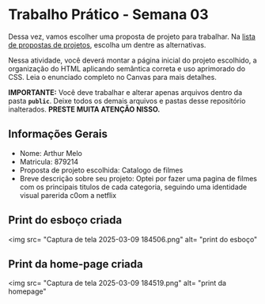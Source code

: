# Trabalho Prático - Semana 03

Dessa vez, vamos escolher uma proposta de projeto para trabalhar. Na [lista de propostas de projetos](propostas-projetos.md), escolha um dentre as alternativas.

Nessa atividade, você deverá montar a página inicial do projeto escolhido, a organização do HTML aplicando semântica correta e uso aprimorado do CSS. Leia o enunciado completo no Canvas para mais detalhes.

**IMPORTANTE:** Você deve trabalhar e alterar apenas arquivos dentro da pasta **`public`**. Deixe todos os demais arquivos e pastas desse repositório inalterados. **PRESTE MUITA ATENÇÃO NISSO.**

## Informações Gerais

- Nome: Arthur Melo
- Matricula: 879214
- Proposta de projeto escolhida: Catalogo de filmes
- Breve descrição sobre seu projeto: Optei por fazer uma pagina de filmes com os principais titulos de cada categoria, seguindo uma identidade visual parerida c0om a netflix


## Print do esboço criada

<img src= "Captura de tela 2025-03-09 184506.png" alt= "print do esboço"


## Print da home-page criada

<img src= "Captura de tela 2025-03-09 184519.png" alt= "print da homepage"
